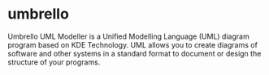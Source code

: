 # umbrello
Umbrello UML Modeller is a Unified Modelling Language (UML) diagram program based on KDE Technology.  UML allows you to create diagrams of software and other systems in a standard format to document or design the structure of your programs.
